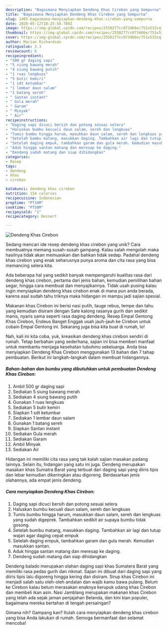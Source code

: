```yaml
---
description: "Bagaimana Menyiapkan Dendeng Khas Cirebon yang Sempurna"
title: "Bagaimana Menyiapkan Dendeng Khas Cirebon yang Sempurna"
slug: 1465-bagaimana-menyiapkan-dendeng-khas-cirebon-yang-sempurna
date: 2020-05-12T18:25:54.789Z
image: https://img-global.cpcdn.com/recipes/2558277cc073466e/751x532cq70/dendeng-khas-cirebon-foto-resep-utama.jpg
thumbnail: https://img-global.cpcdn.com/recipes/2558277cc073466e/751x532cq70/dendeng-khas-cirebon-foto-resep-utama.jpg
cover: https://img-global.cpcdn.com/recipes/2558277cc073466e/751x532cq70/dendeng-khas-cirebon-foto-resep-utama.jpg
author: Marian Richardson
ratingvalue: 3.3
reviewcount: 6
recipeingredient:
- "500 gr daging sapi"
- "5 siung bawang merah"
- "4 siung bawang putih"
- "1 ruas lengkuas"
- "5 butir kemiri"
- "1 sdt ketumbar"
- "1 lembar daun salam"
- "1 batang sereh"
- " Santan instant"
- " Gula merah"
- " Garam"
- " Minyak"
- " Air"
recipeinstructions:
- "Daging sapi dicuci bersih dan potong sesuai selera"
- "Haluskan bumbu kecuali daun salam, sereh dan lengkuas"
- "Tumis bumbu hingga harum, masukkan daun salam, sereh dan lengkuas yang sudah digeprek. Tambahkan sedikit air supaya bumbu tidak gosong."
- "Setelah bumbu matang, masukkan daging. Tambahkan air lagi dan tutup wajan agar daging cepat empuk"
- "Setelah daging empuk, tambahkan garam dan gula merah. Kemudian masukkan santan."
- "Aduk hingga santan matang dan meresap ke daging."
- "Dendeng sudah matang dan siap dihidangkan"
categories:
- Resep
tags:
- dendeng
- khas
- cirebon

katakunci: dendeng khas cirebon 
nutrition: 154 calories
recipecuisine: Indonesian
preptime: "PT34M"
cooktime: "PT50M"
recipeyield: "1"
recipecategory: Dessert

---
```



![Dendeng Khas Cirebon](https://img-global.cpcdn.com/recipes/2558277cc073466e/751x532cq70/dendeng-khas-cirebon-foto-resep-utama.jpg)

Sedang mencari ide resep dendeng khas cirebon yang unik? Cara membuatnya memang susah-susah gampang. Kalau salah mengolah maka hasilnya tidak akan memuaskan dan bahkan tidak sedap. Padahal dendeng khas cirebon yang enak seharusnya punya aroma dan cita rasa yang bisa memancing selera kita.

Ada beberapa hal yang sedikit banyak mempengaruhi kualitas rasa dari dendeng khas cirebon, pertama dari jenis bahan, kemudian pemilihan bahan segar, hingga cara membuat dan menyajikannya. Tidak usah pusing kalau ingin menyiapkan dendeng khas cirebon enak di mana pun anda berada, karena asal sudah tahu triknya maka hidangan ini mampu jadi sajian spesial.

Makanan khas Cirebon ini berisi nasi putih, tauge rebus, tempe dan tahu yang kemudian disiram dengan Sate kalong rasanya gurih dan sedikit manis, nyaris sama seperti rasa daging dendeng. Resep Empal Gentong Khas Cirebon, Endeus Banget Enggak usah jauh-jauh ke Cirebon untuk cobain Empal Gentong ini. Sekarang juga bisa kita buat di rumah, lo!


Nah, kali ini kita coba, yuk, kreasikan dendeng khas cirebon sendiri di rumah. Tetap berbahan yang sederhana, sajian ini bisa memberi manfaat untuk membantu menjaga kesehatan tubuhmu sekeluarga. Anda bisa menyiapkan Dendeng Khas Cirebon menggunakan 13 bahan dan 7 tahap pembuatan. Berikut ini langkah-langkah dalam membuat hidangannya.

<!--inarticleads1-->

##### Bahan-bahan dan bumbu yang dibutuhkan untuk pembuatan Dendeng Khas Cirebon:

1. Ambil 500 gr daging sapi
1. Sediakan 5 siung bawang merah
1. Sediakan 4 siung bawang putih
1. Gunakan 1 ruas lengkuas
1. Sediakan 5 butir kemiri
1. Siapkan 1 sdt ketumbar
1. Sediakan 1 lembar daun salam
1. Gunakan 1 batang sereh
1. Siapkan  Santan instant
1. Sediakan  Gula merah
1. Sediakan  Garam
1. Ambil  Minyak
1. Sediakan  Air


Hidangan ini memiliki cita rasa yang tak kalah sajian masakan padang lainnya. Selain itu, hidangan yang satu ini juga. Dendeng merupakan masakan khas Sumatra Barat yang terbuat dari daging sapi yang diiris tipis dan lebar kemudian dikeringkan atau digoreng. Berdasarkan jenis olahannya, ada empat jenis dendeng. 

<!--inarticleads2-->

##### Cara menyiapkan Dendeng Khas Cirebon:

1. Daging sapi dicuci bersih dan potong sesuai selera
1. Haluskan bumbu kecuali daun salam, sereh dan lengkuas
1. Tumis bumbu hingga harum, masukkan daun salam, sereh dan lengkuas yang sudah digeprek. Tambahkan sedikit air supaya bumbu tidak gosong.
1. Setelah bumbu matang, masukkan daging. Tambahkan air lagi dan tutup wajan agar daging cepat empuk
1. Setelah daging empuk, tambahkan garam dan gula merah. Kemudian masukkan santan.
1. Aduk hingga santan matang dan meresap ke daging.
1. Dendeng sudah matang dan siap dihidangkan


Dendeng balado merupakan olahan daging sapi khas Sumatera Barat yang memiliki rasa pedas gurih dan nikmat. Sajian ini dibuat dari daging sapi yang diiris tipis lalu digoreng hingga kering dan disiram. Sirup khas Cirebon ini menjadi salah satu oleh-oleh andalan dan wajib kamu bawa pulang. Belum ke Cirebon kalau belum merasakan enaknya kerupuk udang khas Cirebon dan membeli ikan asin. Nasi Jamblang merupakan makanan khas Cirebon yang telah ada sejak jaman penjajahan Belanda, dan kini kian populer, bagaimana mereka bertahan di tengah persaingan? 

Gimana nih? Gampang kan? Itulah cara menyiapkan dendeng khas cirebon yang bisa Anda lakukan di rumah. Semoga bermanfaat dan selamat mencoba!
